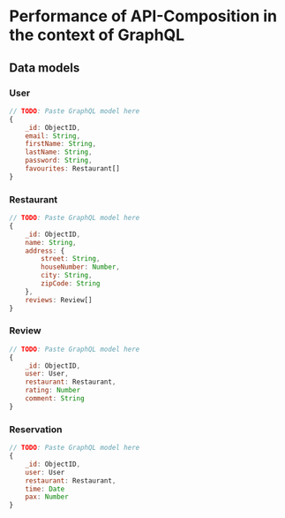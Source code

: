 # Performance of API-Composition in the context of GraphQL

## Data models

### User

```javascript
// TODO: Paste GraphQL model here
{
    _id: ObjectID,
    email: String,
    firstName: String,
    lastName: String,
    password: String,
    favourites: Restaurant[]
}
```

### Restaurant

```javascript
// TODO: Paste GraphQL model here
{
    _id: ObjectID,
    name: String,
    address: {
        street: String,
        houseNumber: Number,
        city: String,
        zipCode: String
    },
    reviews: Review[]
}
```

### Review

```javascript
// TODO: Paste GraphQL model here
{
    _id: ObjectID,
    user: User,
    restaurant: Restaurant,
    rating: Number
    comment: String
}
```

### Reservation

```javascript
// TODO: Paste GraphQL model here
{
    _id: ObjectID,
    user: User
    restaurant: Restaurant,
    time: Date
    pax: Number
}
```
